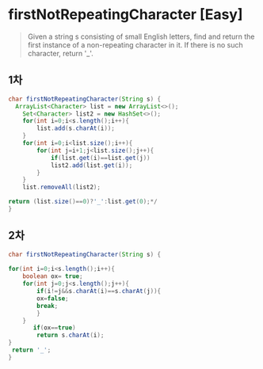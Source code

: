 # firstNotRepeatingCharacter [Easy]

>Given a string s consisting of small English letters, find and return the first instance of a non-repeating character in it. If there is no such character, return '_'.

## 1차
```java
char firstNotRepeatingCharacter(String s) {
  ArrayList<Character> list = new ArrayList<>();
    Set<Character> list2 = new HashSet<>();
    for(int i=0;i<s.length();i++){
        list.add(s.charAt(i));
    }
    for(int i=0;i<list.size();i++){
        for(int j=i+1;j<list.size();j++){
            if(list.get(i)==list.get(j))
            list2.add(list.get(i));
        }
    }
    list.removeAll(list2);

return (list.size()==0)?'_':list.get(0);*/
}
```
## 2차
```java
char firstNotRepeatingCharacter(String s) {
 
for(int i=0;i<s.length();i++){
    boolean ox= true;
    for(int j=0;j<s.length();j++){
        if(i!=j&&s.charAt(i)==s.charAt(j)){
        ox=false;
        break;
        }
    }
       if(ox==true)
        return s.charAt(i);
}
 return '_';
}
```